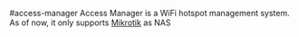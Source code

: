 #access-manager
Access Manager is a WiFi hotspot management system. As of now, it only supports [Mikrotik](http://mikrotik.com) as NAS
